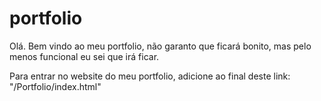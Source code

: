 # portfolio

Olá. Bem vindo ao meu portfolio, não garanto que ficará bonito, mas pelo menos funcional eu sei que irá ficar.

Para entrar no website do meu portfolio, adicione ao final deste link: "/Portfolio/index.html"
